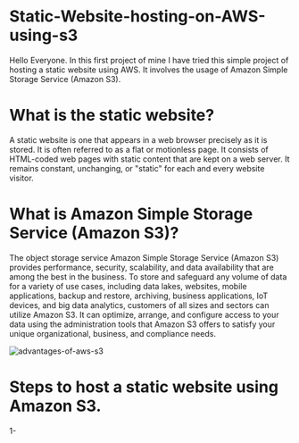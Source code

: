 # Static-Website-hosting-on-AWS-using-s3
Hello Everyone. In this first project of mine I have tried this simple project of hosting a static website using AWS. It involves the usage of Amazon Simple Storage Service (Amazon S3).
# What is the static website?
A static website is one that appears in a web browser precisely as it is stored. It is often referred to as a flat or motionless page. It consists of HTML-coded web pages with static content that are kept on a web server. It remains constant, unchanging, or "static" for each and every website visitor.
# What is Amazon Simple Storage Service (Amazon S3)?
The object storage service Amazon Simple Storage Service (Amazon S3) provides performance, security, scalability, and data availability that are among the best in the business. To store and safeguard any volume of data for a variety of use cases, including data lakes, websites, mobile applications, backup and restore, archiving, business applications, IoT devices, and big data analytics, customers of all sizes and sectors can utilize Amazon S3. It can optimize, arrange, and configure access to your data using the administration tools that Amazon S3 offers to satisfy your unique organizational, business, and compliance needs.

![advantages-of-aws-s3](https://github.com/shreyajaiswal04/Static-Website-hosting-on-AWS-using-s3/assets/120746269/eb7d6a91-8905-40a9-9463-ee3638e5b6a0)

# Steps to host a static website using Amazon S3.
1-
